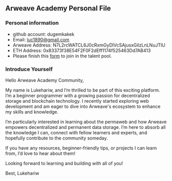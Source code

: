 ## Arweave Academy Personal File

### Personal information

- github account: dugemkakek
- Email: luc1890@gmail.com
- Arweave Address: N7L2rcWATCL6J0cRxmGyDlVcSAjusxGilzLnLNuJTIU
- ETH Address: 0x83373f38E54F2F0F2dEff1174f525463Dd7AB413
- Please finish this [form](https://docs.google.com/forms/d/e/1FAIpQLSfWA5fIIcBgmRppm3jNz5vmf9Mai_QMVil-2pO4r7YKn_Zhtw/viewform?usp=sf_link) to join in the talent pool.

### Introduce Yourself
 Hello Arweave Academy Community,

My name is Lukehariw, and I’m thrilled to be part of this exciting platform. I’m a beginner programmer with a growing passion for decentralized storage and blockchain technology. I recently started exploring web development and am eager to dive into Arweave's ecosystem to enhance my skills and knowledge.

I’m particularly interested in learning about the permaweb and how Arweave empowers decentralized and permanent data storage. I’m here to absorb all the knowledge I can, connect with fellow learners and experts, and hopefully contribute to the community someday.

If you have any resources, beginner-friendly tips, or projects I can learn from, I’d love to hear about them!

Looking forward to learning and building with all of you!

Best,
Lukehariw